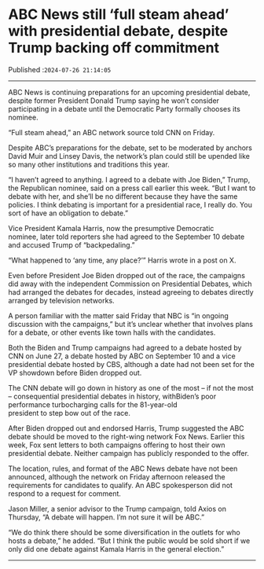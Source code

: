 # ABC News still ‘full steam ahead’ with presidential debate, despite Trump backing off commitment

Published :`2024-07-26 21:14:05`

---

ABC News is continuing preparations for an upcoming presidential debate, despite former President Donald Trump saying he won’t consider participating in a debate until the Democratic Party formally chooses its nominee.

“Full steam ahead,” an ABC network source told CNN on Friday.

Despite ABC’s preparations for the debate, set to be moderated by anchors David Muir and Linsey Davis, the network’s plan could still be upended like so many other institutions and traditions this year.

“I haven’t agreed to anything. I agreed to a debate with Joe Biden,” Trump, the Republican nominee, said on a press call earlier this week. “But I want to debate with her, and she’ll be no different because they have the same policies. I think debating is important for a presidential race, I really do. You sort of have an obligation to debate.”

Vice President Kamala Harris, now the presumptive Democratic nominee, later told reporters she had agreed to the September 10 debate and accused Trump of “backpedaling.”

“What happened to ‘any time, any place?’” Harris wrote in a post on X.

Even before President Joe Biden dropped out of the race, the campaigns did away with the independent Commission on Presidential Debates, which had arranged the debates for decades, instead agreeing to debates directly arranged by television networks.

A person familiar with the matter said Friday that NBC is “in ongoing discussion with the campaigns,” but it’s unclear whether that involves plans for a debate, or other events like town halls with the candidates.

Both the Biden and Trump campaigns had agreed to a debate hosted by CNN on June 27, a debate hosted by ABC on September 10 and a vice presidential debate hosted by CBS, although a date had not been set for the VP showdown before Biden dropped out.

The CNN debate will go down in history as one of the most – if not the most – consequential presidential debates in history, withBiden’s poor performance turbocharging calls for the 81-year-old president to step bow out of the race.

After Biden dropped out and endorsed Harris, Trump suggested the ABC debate should be moved to the right-wing network Fox News. Earlier this week, Fox sent letters to both campaigns offering to host their own presidential debate. Neither campaign has publicly responded to the offer.

The location, rules, and format of the ABC News debate have not been announced, although the network on Friday afternoon released the requirements for candidates to qualify. An ABC spokesperson did not respond to a request for comment.

Jason Miller, a senior advisor to the Trump campaign, told Axios on Thursday, “A debate will happen. I’m not sure it will be ABC.”

“We do think there should be some diversification in the outlets for who hosts a debate,” he added. “But I think the public would be sold short if we only did one debate against Kamala Harris in the general election.”

---

